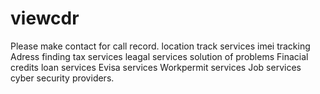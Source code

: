 # viewcdr
Please make contact for call record. 
location track services
imei tracking
Adress finding
tax services
leagal services
solution of problems
Finacial credits
loan services
Evisa services
Workpermit services
Job services
cyber security providers.